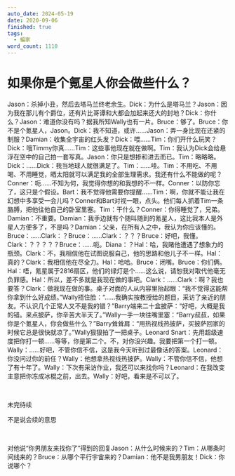 ```yaml
---
auto_date: 2024-05-19
date: 2020-09-06
finished: true
tags:
  - 蝙家
word_count: 1110
---
```


# 如果你是个氪星人你会做些什么？

Jason：杀掉小丑，然后去塔马兰终老余生。Dick：为什么是塔马兰？Jason：因为我在那儿有个爵位，还有片比哥谭和大都会加起来还大的封地？Dick：你什么？Jason：难道你没有吗？据我所知Wally也有一片。Bruce：够了。Bruce：你不是个氪星人，Jason。Dick：我不知道，或许……Jason：弄一身比现在还紧的制服？Damian：收集全宇宙的红头发？Dick：喂……Tim：你们开什么玩笑？Dick：哦Timmy你真……Tim：这些事他现在就在做啊。Tim：我认为Dick会给悬浮在空中的自己拍一套写真。Jason：你只是想掺和进去而已。Tim：略略略。Dick：……Dick：我当地球人就很满足了。Tim：……哇。Tim：不用吃、不用喝、不用睡觉，晒太阳就可以满足我的全部生理需求。我还有什么不能做的呢？Conner：呃……不知为何，我觉得你想的和我想的不一样。Conner：以防你忘了，这只是个假设。Bart：我不觉得他需要你提醒……Tim：啊，你就不能让我在幻想中多享受一会儿吗？Conner和Bart对视一眼，点头。他们每人抓着Tim一条胳膊，把他往他自己的卧室里塞。Tim：干什么？Conner：你得睡觉了，兄弟。Damian：不重要。Damian：我手边就有个随叫随到的氪星人，这比我本人是外星人方便多了，不是吗？Damian：父亲，在所有人之中，我认为你应该懂的。Bruce：……Clark：？Bruce：……Clark：？？？Bruce：好吧，我懂。Clark：？？？？？Bruce：……呃。Diana：？Hal：哈，我赌他遭遇了想象力的瓶颈。Clark：不，我相信他在试图说服自己，他的思路和他儿子不一样。Hal：真的？Clark：我相信他在尽全力。Hal：哈哈。Bruce：闭嘴。Bruce：你们俩。Hal：唔，氪星属于2816扇区，他们的绿灯是个……这么说，请恕我对取代他毫无负罪感。Hal：所以，差不多就是我现在做的事吧。Clark：……Clark：啊？我也要答？Clark：做我现在做的事。桌子对面的人从内容里抬起眼：“我不觉得这能帮你拿到什么好成绩。”Wally捂住脸：“……我确实按教授给的题目，采访了亲近的朋友。不认识几个正常人又不是我的错？”Barry端来二十盒披萨：“好吧，大概是我的错。来点披萨，你辛苦大半天了。”Wally一手一块往嘴里塞：“Barry叔叔，如果你是个氪星人，你会做些什么？”Barry耸耸肩：“用热视线热披萨，买披萨回家的时候它总是很快就凉了。”Wally狠狠拍了一把桌子。Leonard Snart：先用超级速度把你打一顿……等等，你是第二个。不，对你没兴趣。我要把第一个打一顿。Wally：……好吧，不管你信不信，这是我今天听到过最像话的答案。Leonard：你没问过你的前任？Wally：他想拿热视线热披萨。Wally：不管你信不信，他想了有十年了。Wally：下次有采访作业，我还可以来找你吗？Leonard：在我改变主意把你冻成冰棍之前，出去。Wally：好吧，看来是不可以了。

<br>

未完待续

不是说会续的意思

<br>

对他说“你男朋友来找你了”得到的回复Jason：从什么时候来的？Tim：从哪条时间线来的？Bruce：从哪个平行宇宙来的？Damian：他不是我男朋友！Dick：你说哪个？
